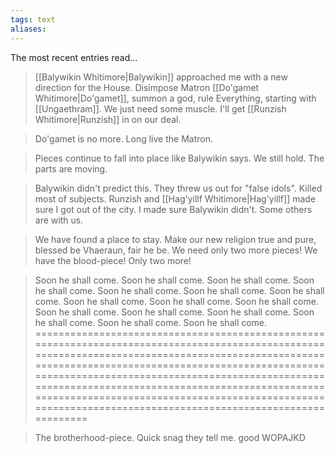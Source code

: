 ```yaml
---
tags: text
aliases:
---
```


The most recent entries read...

> [[Balywikin Whitimore|Balywikin]] approached me with a new direction for the House. Disimpose Matron [[Do'gamet Whitimore|Do'gamet]], summon a god, rule Everything, starting with [[Ungaethram]]. We just need some muscle. I'll get [[Runzish Whitimore|Runzish]] in on our deal.

> Do'gamet is no more. Long live the Matron.

> Pieces continue to fall into place like Balywikin says. We still hold. The parts are moving.

> Balywikin didn't predict this. They threw us out for "false idols". Killed most of subjects. Runzish and [[Hag'yillf Whitimore|Hag'yillf]] made sure I got out of the city. I made sure Balywikin didn't. Some others are with us.

> We have found a place to stay. Make our new religion true and pure, blessed be Vhaeraun, fair he be. We need only two more pieces! We have the blood-piece! Only two more!

> Soon he shall come. Soon he shall come. Soon he shall come. Soon he shall come. Soon he shall come. Soon he shall come. Soon he shall come. Soon he shall come. Soon he shall come. Soon he shall come. Soon he shall come. Soon he shall come. Soon he shall come. Soon he shall come. Soon he shall come. Soon he shall come. =========================================================================================================================================================================================================================================================================================================================================================================================================================

> The brotherhood-piece. Quick snag they tell me. good WOPAJKD